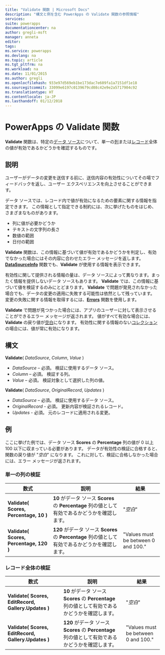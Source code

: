 ```yaml
---
title: "Validate 関数 | Microsoft Docs"
description: "構文と例を含む PowerApps の Validate 関数の参照情報"
services: 
suite: powerapps
documentationcenter: na
author: gregli-msft
manager: anneta
editor: 
tags: 
ms.service: powerapps
ms.devlang: na
ms.topic: article
ms.tgt_pltfrm: na
ms.workload: na
ms.date: 11/01/2015
ms.author: gregli
ms.openlocfilehash: 933e97d569eb1be173dac7e609fa1a7151df1e18
ms.sourcegitcommit: 33099e6197c0139679cd08c42e9e2a5717904c92
ms.translationtype: HT
ms.contentlocale: ja-JP
ms.lasthandoff: 01/12/2018
---
```

# <a name="validate-function-in-powerapps"></a>PowerApps の Validate 関数
**Validate** 関数は、特定の[データ ソース](../working-with-data-sources.md)について、単一の[列](../working-with-tables.md#columns)または[レコード](../working-with-tables.md#records)全体の値が有効であるかどうかを確認するものです。  

## <a name="description"></a>説明
ユーザーがデータの変更を送信する前に、送信内容の有効性についてその場でフィードバックを返し、ユーザー エクスペリエンスを向上させることができます。

データ ソースでは、レコード内で値が有効になるための要素に関する情報を指定できます。 この情報として指定できる制約には、次に挙げたものをはじめ、さまざまなものがあります。

* 列に値が必要かどうか
* テキストの文字列の長さ
* 数値の範囲
* 日付の範囲

**Validate** 関数は、この情報に基づいて値が有効であるかどうかを判定し、有効でなかった場合にはその内容に合わせたエラー メッセージを返します。 **[DataSourceInfo](function-datasourceinfo.md)** 関数でも、**Validate** が使用する情報を表示できます。

有効性に関して提供される情報の量は、データ ソースによって異なります。まったく情報を提供しないデータ ソースもあります。 **Validate** では、この情報に基づいて値を検証するのみにとどまります。 **Validate** で問題が発見されなかった場合でも、データの変更の適用に失敗する可能性は依然として残っています。 変更の失敗に関する情報を取得するには、**[Errors](function-errors.md)** 関数を使用します。

**Validate** で問題が見つかった場合には、アプリのユーザーに対して表示させることができるエラー メッセージが返されます。 値がすべて有効な場合には、**Validate** の戻り値が[空白](function-isblank-isempty.md)になります。 有効性に関する情報のない[コレクション](../working-with-data-sources.md#collections)の場合には、値が常に有効になります。

## <a name="syntax"></a>構文
**Validate**( *DataSource*, *Column*, *Value* )

* *DataSource* – 必須。 検証に使用するデータ ソース。
* *Column* – 必須。 検証する列。
* *Value* – 必須。 検証対象として選択した列の値。

**Validate**( *DataSource*, *OriginalRecord*, *Updates* )

* *DataSource* – 必須。 検証に使用するデータ ソース。
* *OriginalRecord* - 必須。  更新内容が検証されるレコード。
* *Updates* - 必須。  元のレコードに適用される変更。

## <a name="examples"></a>例
ここに挙げた例では、データ ソース **Scores** の **Percentage** 列の値が 0 以上 100 以下に収まっている必要があります。 データが有効性の検証に合格すると、関数の戻り値が "*空白*" になります。 これに対して、検証に合格しなかった場合には、エラー メッセージが返されます。

### <a name="validate-with-a-single-column"></a>単一の列の検証
| 数式 | 説明 | 結果 |
| --- | --- | --- |
| **Validate( Scores, Percentage, 10 )** |**10** がデータ ソース **Scores** の **Percentage** 列の値として有効であるかどうかを確認します。 |"*空白*" |
| **Validate( Scores, Percentage, 120 )** |**120** がデータ ソース **Scores** の **Percentage** 列の値として有効であるかどうかを確認します。 |"Values must be between 0 and 100." |

### <a name="validate-with-a-complete-record"></a>レコード全体の検証
| 数式 | 説明 | 結果 |
| --- | --- | --- |
| **Validate( Scores, EditRecord, Gallery.Updates )** |**10** がデータ ソース **Scores** の **Percentage** 列の値として有効であるかどうかを確認します。 |"*空白*" |
| **Validate( Scores, EditRecord, Gallery.Updates )** |**120** がデータ ソース **Scores** の **Percentage** 列の値として有効であるかどうかを確認します。 |"Values must be between 0 and 100." |

